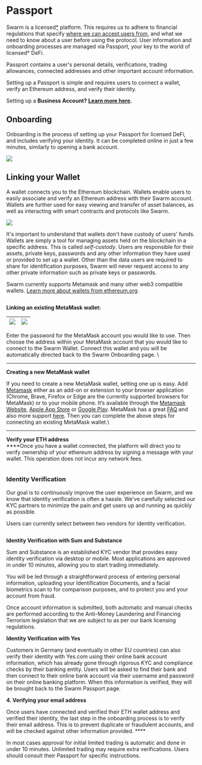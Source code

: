 # Passport

Swarm is a licensed[\*](https://docs.swarm.markets/about/license) platform. This requires us to adhere to financial regulations that specify [where we can accept users from](../getting-started/faq.md#limitations), and what we need to know about a user before using the protocol. User information and onboarding processes are managed via Passport, your key to the world of licensed\* DeFi.

Passport contains a user's personal details, verifications, trading allowances, connected addresses and other important account information.

Setting up a Passport is simple and requires users to connect a wallet, verify an Ethereum address, and verify their identity.

Setting up a **Business Account?** [**Learn more here**](businesses.md)**.** &#x20;

## Onboarding

Onboarding is the process of setting up your Passport for licensed DeFi, and includes verifying your identity. It can be completed online in just a few minutes, similarly to opening a bank account.

![](<../.gitbook/assets/image (37).png>)

## Linking your Wallet

A wallet connects you to the Ethereum blockchain. Wallets enable users to easily associate and verify an Ethereum address with their Swarm account. Wallets are further used for easy viewing and transfer of asset balances, as well as interacting with smart contracts and protocols like Swarm.

![](<../.gitbook/assets/image (15).png>)

It's important to understand that wallets don't have custody of users' funds. Wallets are simply a tool for managing assets held on the blockchain in a specific address. This is called _self-custody_. Users are responsible for their assets, private keys, passwords and any other information they have used or provided to set up a wallet. Other than the data users are required to share for identification purposes, Swarm will never request access to any other private information such as private keys or passwords.

Swarm currently supports Metamask and many other web3 compatible wallets. [Learn more about wallets from ethereum.org](https://ethereum.org/en/wallets/).

<figure><img src="../.gitbook/assets/image (22).png" alt=""><figcaption></figcaption></figure>

**Linking an existing MetaMask wallet:**

| ![](<../.gitbook/assets/image (31).png>) | ![](<../.gitbook/assets/image (8).png>) |
| ---------------------------------------- | --------------------------------------- |

Enter the password for the MetaMask account you would like to use. Then choose the address within your MetaMask account that you would like to connect to the Swarm Wallet. Connect this wallet and you will be automatically directed back to the Swarm Onboarding page. \\

***

**Creating a new MetaMask wallet**

If you need to create a new MetaMask wallet, setting one up is easy. Add [Metamask](https://metamask.io) either as an add-on or extension to your browser application (Chrome, Brave, Firefox or Edge are the currently supported browsers for MetaMask) or to your mobile phone. It’s available through the [Metamask Website](https://metamask.io), [Apple App Store](https://apps.apple.com) or [Google Play](https://play.google.com/store/apps/details?id=io.metamask). MetaMask has a great [FAQ](https://metamask.io/faqs.html) and also more support [here](https://metamask.zendesk.com/hc/en-us). Then you can complete the above steps for connecting an existing MetaMask wallet.\\

***

**Verify your ETH address**\
\*\*\*\*Once you have a wallet connected, the platform will direct you to verify ownership of your ethereum address by signing a message with your wallet. This operation does not incur any network fees.

<figure><img src="../.gitbook/assets/image (25).png" alt=""><figcaption></figcaption></figure>

### Identity Verification

Our goal is to continuously improve the user experience on Swarm, and we know that identity verification is often a hassle. We've carefully selected our KYC partners to minimize the pain and get users up and running as quickly as possible.

Users can currently select between two vendors for identity verification.

<figure><img src="../.gitbook/assets/image (24).png" alt=""><figcaption></figcaption></figure>

**Identity Verification with Sum and Substance**

Sum and Substance is an established KYC vendor that provides easy identity verification via desktop or mobile. Most applications are approved in under 10 minutes, allowing you to start trading immediately.

You will be led through a straightforward process of entering personal information, uploading your Identification Documents, and a facial biometrics scan to for comparison purposes, and to protect you and your account from fraud.

Once account information is submitted, both automatic and manual checks are performed according to the Anti-Money Laundering and Financing Terrorism legislation that we are subject to as per our bank licensing regulations.

**Identity Verification with Yes**

Customers in Germany (and eventually in other EU countries) can also verify their identity with Yes.com using their online bank account information, which has already gone through rigorous KYC and compliance checks by their banking entity. Users will be asked to find their bank and then connect to their online bank account via their username and password on their online banking platform. When this information is verified, they will be brought back to the Swarm Passport page.<img src="../.gitbook/assets/image (11).png" alt="" data-size="original">

**4. Verifying your email address**

Once users have connected and verified their ETH wallet address and verified their identity, the last step in the onboarding process is to verify their email address. This is to prevent duplicate or fraudulent accounts, and will be checked against other information provided. \*\*\*\*

In most cases approval for initial limited trading is automatic and done in under 10 minutes. Unlimited trading may require extra verifications. Users should consult their Passport for specific instructions.
